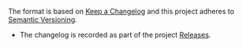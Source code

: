 The format is based on [Keep a Changelog](http://keepachangelog.com/en/1.0.0/)
and this project adheres to [Semantic Versioning](http://semver.org/spec/v2.0.0.html).

* The changelog is recorded as part of the project [Releases](https://github.com/tgallacher/redux-msr/releases).

